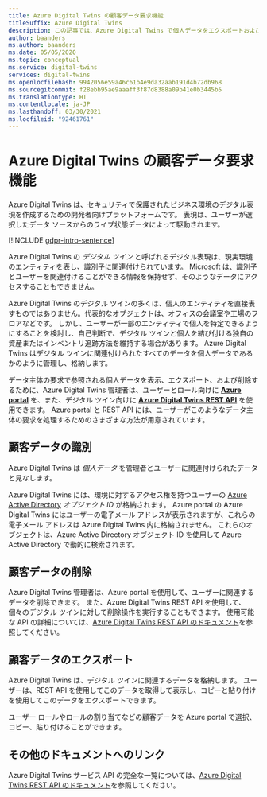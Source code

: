 ```yaml
---
title: Azure Digital Twins の顧客データ要求機能
titleSuffix: Azure Digital Twins
description: この記事では、Azure Digital Twins で個人データをエクスポートおよび削除するプロセスについて説明します。
author: baanders
ms.author: baanders
ms.date: 05/05/2020
ms.topic: conceptual
ms.service: digital-twins
services: digital-twins
ms.openlocfilehash: 9942056e59a46c61b4e9da32aab191d4b72db968
ms.sourcegitcommit: f28ebb95ae9aaaff3f87d8388a09b41e0b3445b5
ms.translationtype: HT
ms.contentlocale: ja-JP
ms.lasthandoff: 03/30/2021
ms.locfileid: "92461761"
---
```

# <a name="azure-digital-twins-customer-data-request-features"></a>Azure Digital Twins の顧客データ要求機能

Azure Digital Twins は、セキュリティで保護されたビジネス環境のデジタル表現を作成するための開発者向けプラットフォームです。 表現は、ユーザーが選択したデータ ソースからのライブ状態データによって駆動されます。

[!INCLUDE [gdpr-intro-sentence](../../includes/gdpr-intro-sentence.md)]

Azure Digital Twins の *デジタル ツイン* と呼ばれるデジタル表現は、現実環境のエンティティを表し、識別子に関連付けられています。 Microsoft は、識別子とユーザーを関連付けることができる情報を保持せず、そのようなデータにアクセスすることもできません。 

Azure Digital Twins のデジタル ツインの多くは、個人のエンティティを直接表すものではありません。代表的なオブジェクトは、オフィスの会議室や工場のフロアなどです。 しかし、ユーザーが一部のエンティティで個人を特定できるようにすることを検討し、自己判断で、デジタル ツインと個人を結び付ける独自の資産またはインベントリ追跡方法を維持する場合があります。 Azure Digital Twins はデジタル ツインに関連付けられたすべてのデータを個人データであるかのように管理し、格納します。

データ主体の要求で参照される個人データを表示、エクスポート、および削除するために、Azure Digital Twins 管理者は、ユーザーとロール向けに [**Azure portal**](https://portal.azure.com/) を、また、デジタル ツイン向けに [**Azure Digital Twins REST API**](/rest/api/azure-digitaltwins/) を使用できます。 Azure portal と REST API には、ユーザーがこのようなデータ主体の要求を処理するためのさまざまな方法が用意されています。

## <a name="identifying-customer-data"></a>顧客データの識別

Azure Digital Twins は *個人データ* を管理者とユーザーに関連付けられたデータと見なします。 

Azure Digital Twins には、環境に対するアクセス権を持つユーザーの [Azure Active Directory](../active-directory/fundamentals/active-directory-whatis.md) *オブジェクト ID* が格納されます。 Azure portal の Azure Digital Twins にはユーザーの電子メール アドレスが表示されますが、これらの電子メール アドレスは Azure Digital Twins 内に格納されません。 これらのオブジェクトは、Azure Active Directory オブジェクト ID を使用して Azure Active Directory で動的に検索されます。

## <a name="deleting-customer-data"></a>顧客データの削除

Azure Digital Twins 管理者は、Azure portal を使用して、ユーザーに関連するデータを削除できます。 また、Azure Digital Twins REST API を使用して、個々のデジタル ツインに対して削除操作を実行することもできます。 使用可能な API の詳細については、[Azure Digital Twins REST API のドキュメント](/rest/api/azure-digitaltwins/)を参照してください。

## <a name="exporting-customer-data"></a>顧客データのエクスポート

Azure Digital Twins は、デジタル ツインに関連するデータを格納します。 ユーザーは、REST API を使用してこのデータを取得して表示し、コピーと貼り付けを使用してこのデータをエクスポートできます。 

ユーザー ロールやロールの割り当てなどの顧客データを Azure portal で選択、コピー、貼り付けることができます。 

## <a name="links-to-additional-documentation"></a>その他のドキュメントへのリンク

Azure Digital Twins サービス API の完全な一覧については、[Azure Digital Twins REST API のドキュメント](/rest/api/azure-digitaltwins/)を参照してください。